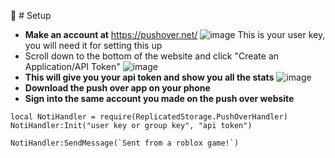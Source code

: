 📄 # Setup
* **Make an account at** https://pushover.net/
![image](https://github.com/user-attachments/assets/6013197b-23cd-4ff0-b6f6-38a7472830e2)
This is your user key, you will need it for setting this up
* Scroll down to the bottom of the website and click "Create an Application/API Token"
![image](https://github.com/user-attachments/assets/28c59a1c-bf53-4e7c-995b-08ca58c8767f)
* **This will give you your api token and show you all the stats**
![image](https://github.com/user-attachments/assets/7d63db69-7406-4d26-9875-073297e6a8dd)
* **Download the push over app on your phone**
* **Sign into the same account you made on the push over website**
```
local NotiHandler = require(ReplicatedStorage.PushOverHandler)
NotiHandler:Init("user key or group key", "api token")

NotiHandler:SendMessage(`Sent from a roblox game!`)
```
